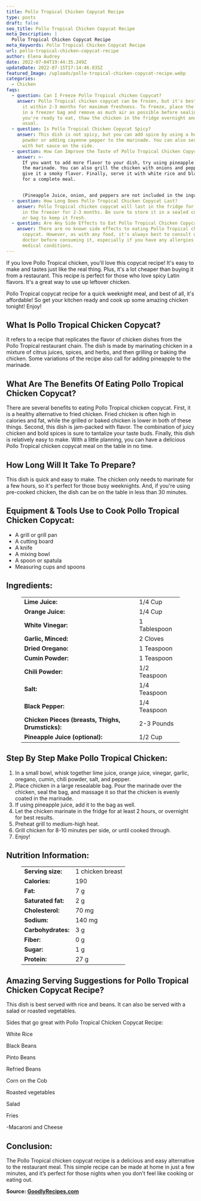 ```yaml
---
title: Pollo Tropical Chicken Copycat Recipe
type: posts
draft: false
seo_title: Pollo Tropical Chicken Copycat Recipe
meta_Description: |
  Pollo Tropical Chicken Copycat Recipe
meta_Keywords: Pollo Tropical Chicken Copycat Recipe
url: pollo-tropical-chicken-copycat-recipe
author: Elena Audrey
date: 2022-07-04T19:44:35.249Z
updateDate: 2022-07-15T17:14:46.035Z
featured_Image: /uploads/pollo-tropical-chicken-copycat-recipe.webp
categories:
  - Chicken
faqs:
  - question: Can I Freeze Pollo Tropical chicken Copycat?
    answer: Pollo Tropical chicken copycat can be frozen, but it's best to consume
      it within 2-3 months for maximum freshness. To freeze, place the chicken
      in a freezer bag and remove as much air as possible before sealing. When
      you're ready to eat, thaw the chicken in the fridge overnight and cook as
      usual.
  - question: Is Pollo Tropical Chicken Copycat Spicy?
    answer: This dish is not spicy, but you can add spice by using a hotter chili
      powder or adding cayenne pepper to the marinade. You can also serve it
      with hot sauce on the side.
  - question: How Can Improve the Taste of Pollo Tropical Chicken Copycat?
    answer: >-
      If you want to add more flavor to your dish, try using pineapple juice in
      the marinade. You can also grill the chicken with onions and peppers to
      give it a smoky flavor. Finally, serve it with white rice and black beans
      for a complete meal.


      (Pineapple Juice, onion, and peppers are not included in the ingredients list above)
  - question: How Long Does Pollo Tropical Chicken Copycat Last?
    answer: Pollo Tropical chicken copycat will last in the fridge for 3-4 days or
      in the freezer for 2-3 months. Be sure to store it in a sealed container
      or bag to keep it fresh.
  - question: Are Any Side Effects to Eat Pollo Tropical Chicken Copycat?
    answer: There are no known side effects to eating Pollo Tropical chicken
      copycat. However, as with any food, it's always best to consult with your
      doctor before consuming it, especially if you have any allergies or
      medical conditions.
---
```

If you love Pollo Tropical chicken, you'll love this copycat recipe! It's easy to make and tastes just like the real thing. Plus, it's a lot cheaper than buying it from a restaurant. This recipe is perfect for those who love spicy Latin flavors. It's a great way to use up leftover chicken. 

Pollo Tropical copycat recipe for a quick weeknight meal, and best of all, it's affordable! So get your kitchen ready and cook up some amazing chicken tonight! Enjoy!

## **What Is Pollo Tropical Chicken Copycat?**

It refers to a recipe that replicates the flavor of chicken dishes from the Pollo Tropical restaurant chain. The dish is made by marinating chicken in a mixture of citrus juices, spices, and herbs, and then grilling or baking the chicken. Some variations of the recipe also call for adding pineapple to the marinade.

## **What Are The Benefits Of Eating Pollo Tropical Chicken Copycat?**

There are several benefits to eating Pollo Tropical chicken copycat. First, it is a healthy alternative to fried chicken. Fried chicken is often high in calories and fat, while the grilled or baked chicken is lower in both of these things. Second, this dish is jam-packed with flavor. The combination of juicy chicken and bold spices is sure to tantalize your taste buds. Finally, this dish is relatively easy to make. With a little planning, you can have a delicious Pollo Tropical chicken copycat meal on the table in no time.

## **How Long Will It Take To Prepare?**

This dish is quick and easy to make. The chicken only needs to marinate for a few hours, so it's perfect for those busy weeknights. And, if you're using pre-cooked chicken, the dish can be on the table in less than 30 minutes.

## **Equipment & Tools Use to Cook Pollo Tropical Chicken Copycat:**

* A grill or grill pan
* A cutting board
* A knife
* A mixing bowl
* A spoon or spatula
* Measuring cups and spoons

## **Ingredients:**

<figure class="wp-block-table is-style-stripes">
  <table>
    <tbody>
      <tr>
        <td>
          <strong>Lime Juice:</strong>
        </td>
        <td>1/4 Cup</td>
      </tr>
      <tr>
        <td>
          <strong>Orange Juice:</strong>
        </td>
        <td>1/4 Cup</td>
      </tr>
      <tr>
        <td>
          <strong>White Vinegar:</strong>
        </td>
        <td>1 Tablespoon</td>
      </tr>
      <tr>
        <td>
          <strong>Garlic, Minced:</strong>
        </td>
        <td>2 Cloves</td>
     </tr>
      <tr>
        <td>
          <strong>Dried Oregano:</strong>
        </td>
        <td>1 Teaspoon</td>
      </tr>
<tr>
        <td>
          <strong>Cumin Powder:</strong>
        </td>
        <td>1 Teaspoon</td>
      </tr>
<tr>
        <td>
          <strong>Chili Powder:</strong>
        </td>
        <td>1/2 Teaspoon</td>
      </tr>
<tr>
        <td>
          <strong>Salt:</strong>
        </td>
        <td>1/4 Teaspoon</td>
      </tr>
      <tr>
        <td>
          <strong>Black Pepper:</strong>
        </td>
        <td>1/4 Teaspoon</td>
      </tr>
<tr>
        <td>
          <strong>Chicken Pieces (breasts, Thighs, Drumsticks):</strong>
        </td>
        <td>2-3 Pounds</td>
      </tr>
      <tr>
        <td>
          <strong>Pineapple Juice (optional):</strong>
        </td>
        <td>1/2 Cup</td>
      </tr>

 </tbody>
  </table>
</figure>

## **Step By Step Make Pollo Tropical Chicken:**

1. In a small bowl, whisk together lime juice, orange juice, vinegar, garlic, oregano, cumin, chili powder, salt, and pepper. 
2. Place chicken in a large resealable bag. Pour the marinade over the chicken, seal the bag, and massage it so that the chicken is evenly coated in the marinade. 
3. If using pineapple juice, add it to the bag as well. 
4. Let the chicken marinate in the fridge for at least 2 hours, or overnight for best results.
5. Preheat grill to medium-high heat. 
6. Grill chicken for 8-10 minutes per side, or until cooked through. 
7. Enjoy!

## **Nutrition Information:**

<figure class="wp-block-table is-style-stripes">
  <table>
    <tbody>
      <tr>
        <td>
          <strong>Serving size:</strong>
        </td>
        <td>1 chicken breast</td>
      </tr>
      <tr>
        <td>
          <strong>Calories:</strong>
        </td>
        <td>190</td>
      </tr>
      <tr>
        <td>
          <strong>Fat:</strong>
        </td>
        <td>7 g</td>
      </tr>
      <tr>
        <td>
          <strong>Saturated fat:</strong>
        </td>
        <td>2 g</td>
     </tr>
      <tr>
        <td>
          <strong>Cholesterol:</strong>
        </td>
        <td>70 mg</td>
      </tr>
<tr>
        <td>
          <strong>Sodium:</strong>
        </td>
        <td>140 mg</td>
      </tr>
<tr>
        <td>
          <strong>Carbohydrates:</strong>
        </td>
        <td>3 g</td>
      </tr>
<tr>
        <td>
          <strong>Fiber:</strong>
        </td>
        <td>0 g</td>
      </tr>
      <tr>
        <td>
          <strong>Sugar:</strong>
        </td>
        <td> 1 g</td>
      </tr>
<tr>
        <td>
          <strong>Protein:</strong>
        </td>
        <td>27 g</td>
      </tr>

 </tbody>
  </table>
</figure>

## **Amazing Serving Suggestions for Pollo Tropical Chicken Copycat Recipe?**

This dish is best served with rice and beans. It can also be served with a salad or roasted vegetables.

Sides that go great with Pollo Tropical Chicken Copycat Recipe:

White Rice

Black Beans

Pinto Beans

Refried Beans

Corn on the Cob

Roasted vegetables

Salad

Fries

\-Macaroni and Cheese

## **Conclusion:**

The Pollo Tropical chicken copycat recipe is a delicious and easy alternative to the restaurant meal. This simple recipe can be made at home in just a few minutes, and it’s perfect for those nights when you don’t feel like cooking or eating out.

**Source: <a href="https://goodlyrecipes.com/" target="_blank" rel="noopener">GoodlyRecipes.com</a>**